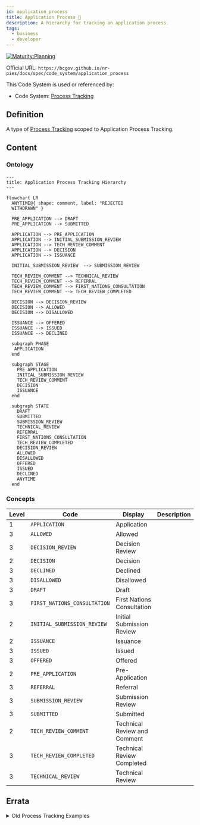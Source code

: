 ```yaml
---
id: application_process
title: Application Process 🚧
description: A hierarchy for tracking an application process.
tags:
  - business
  - developer
---
```


[![Maturity:Planning](https://img.shields.io/badge/Maturity-Planning-orange)](/docs/spec#maturity)

Official URL: `https://bcgov.github.io/nr-pies/docs/spec/code_system/application_process`

This Code System is used or referenced by:

- Code System: [Process Tracking](/docs/spec/code_system/process_tracking)

## Definition

A type of [Process Tracking](/docs/spec/code_system/process_tracking) scoped to Application Process Tracking.

## Content

### Ontology

```mermaid
---
title: Application Process Tracking Hierarchy
---

flowchart LR
  ANYTIME@{ shape: comment, label: "REJECTED
  WITHDRAWN" }

  PRE_APPLICATION --> DRAFT
  PRE_APPLICATION --> SUBMITTED

  APPLICATION --> PRE_APPLICATION
  APPLICATION --> INITIAL_SUBMISSION_REVIEW
  APPLICATION --> TECH_REVIEW_COMMENT
  APPLICATION --> DECISION
  APPLICATION --> ISSUANCE

  INITIAL_SUBMISSION_REVIEW  --> SUBMISSION_REVIEW

  TECH_REVIEW_COMMENT --> TECHNICAL_REVIEW
  TECH_REVIEW_COMMENT --> REFERRAL
  TECH_REVIEW_COMMENT --> FIRST_NATIONS_CONSULTATION
  TECH_REVIEW_COMMENT --> TECH_REVIEW_COMPLETED

  DECISION --> DECISION_REVIEW
  DECISION --> ALLOWED
  DECISION --> DISALLOWED

  ISSUANCE --> OFFERED
  ISSUANCE --> ISSUED
  ISSUANCE --> DECLINED

  subgraph PHASE
   APPLICATION
  end

  subgraph STAGE
    PRE_APPLICATION
    INITIAL_SUBMISSION_REVIEW
    TECH_REVIEW_COMMENT
    DECISION
    ISSUANCE
  end

  subgraph STATE
    DRAFT
    SUBMITTED
    SUBMISSION_REVIEW
    TECHNICAL_REVIEW
    REFERRAL
    FIRST_NATIONS_CONSULTATION
    TECH_REVIEW_COMPLETED
    DECISION_REVIEW
    ALLOWED
    DISALLOWED
    OFFERED
    ISSUED
    DECLINED
    ANYTIME
  end
```

### Concepts

| Level | Code                         | Display                      | Description |
| ----- | ---------------------------- | ---------------------------- | ----------- |
| 1     | `APPLICATION`                | Application                  |             |
| 3     | `ALLOWED`                    | Allowed                      |             |
| 3     | `DECISION_REVIEW`            | Decision Review              |             |
| 2     | `DECISION`                   | Decision                     |             |
| 3     | `DECLINED`                   | Declined                     |             |
| 3     | `DISALLOWED`                 | Disallowed                   |             |
| 3     | `DRAFT`                      | Draft                        |             |
| 3     | `FIRST_NATIONS_CONSULTATION` | First Nations Consultation   |             |
| 2     | `INITIAL_SUBMISSION_REVIEW`  | Initial Submission Review    |             |
| 2     | `ISSUANCE`                   | Issuance                     |             |
| 3     | `ISSUED`                     | Issued                       |             |
| 3     | `OFFERED`                    | Offered                      |             |
| 2     | `PRE_APPLICATION`            | Pre-Application              |             |
| 3     | `REFERRAL`                   | Referral                     |             |
| 3     | `SUBMISSION_REVIEW`          | Submission Review            |             |
| 3     | `SUBMITTED`                  | Submitted                    |             |
| 2     | `TECH_REVIEW_COMMENT`        | Technical Review and Comment |             |
| 3     | `TECH_REVIEW_COMPLETED`      | Technical Review Completed   |             |
| 3     | `TECHNICAL_REVIEW`           | Technical Review             |             |

## Errata

<details>
<summary>Old Process Tracking Examples</summary>

These are old Process Tracking hierarchy concepts. While useful as an orientation guide, they no longer reflect the
latest code words that are used in the specification.

```mermaid
---
title: Process Tracking
---
flowchart LR
  app_type@{ shape: comment, label: "new
  amendment
  transfer
  cancel" }

  application --> screening
  application --> submission
  application --> review
  application --> decision
  application --> effect
  application --> app_type

  submission --> draft
  submission --> submitted
  review --> assessment
  review --> on_hold
  decision --> approved
  decision --> declined
  decision --> cancelled
  decision --> abandoned
  effect --> withdrawn
  effect --> expired

  assessment --> under_review
  assessment --> in_referral
  assessment --> with_client
  on_hold --> deferred
  on_hold --> paused
  approved --> conditional
  approved --> offered
  approved --> issued

  state --> status

  subgraph lifecycle
    application
  end

  subgraph type
    app_type
  end

  subgraph phase
    screening
    submission
    review
    decision
    effect
  end

  subgraph stage
    draft
    submitted
    assessment
    on_hold
    approved
    declined
    cancelled
    abandoned
    withdrawn
    expired
  end

  subgraph state
    under_review
    in_referral
    with_client
    deferred
    paused
    conditional
    offered
    issued
  end
```

```mermaid
---
title: Authorization Process Concept Hierarchy
---
flowchart LR
  auth_type@{ shape: comment, label: "permit
  license
  right
  grant"}

  authorization --> active
  authorization --> inactive
  authorization --> requested
  authorization --> suspended
  authorization --> auth_type

  phase --> status

  subgraph lifecycle
    authorization
  end

  subgraph type
    auth_type
  end

  subgraph phase
    active
    inactive
    requested
    suspended
  end
```

</details>
